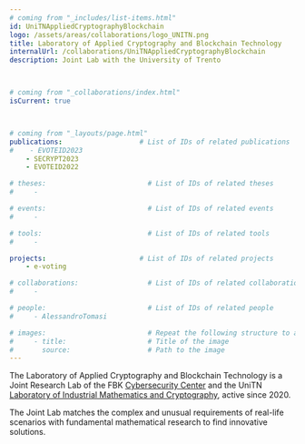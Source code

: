 ```yaml
---
# coming from "_includes/list-items.html"
id: UniTNAppliedCryptographyBlockchain
logo: /assets/areas/collaborations/logo_UNITN.png
title: Laboratory of Applied Cryptography and Blockchain Technology
internalUrl: /collaborations/UniTNAppliedCryptographyBlockchain
description: Joint Lab with the University of Trento



# coming from "_collaborations/index.html"
isCurrent: true



# coming from "_layouts/page.html"
publications:                   # List of IDs of related publications
#    - EVOTEID2023
    - SECRYPT2023
    - EVOTEID2022

# theses:                         # List of IDs of related theses
#     - 

# events:                         # List of IDs of related events
#     - 

# tools:                          # List of IDs of related tools
#     - 

projects:                       # List of IDs of related projects
    - e-voting

# collaborations:                 # List of IDs of related collaborations
#     - 

# people:                         # List of IDs of related people
#     - AlessandroTomasi

# images:                         # Repeat the following structure to add more images
#     - title:                    # Title of the image
#       source:                   # Path to the image
---
```


The Laboratory of Applied Cryptography and Blockchain Technology is a Joint Research Lab of the FBK [Cybersecurity Center](https://www.fbk.eu/en/cybersecurity/) and the UniTN [Laboratory of Industrial Mathematics and Cryptography](https://www.maths.unitn.it/en/110/laboratory-of-industrial-mathematics-and-cryptography), active since 2020.

The Joint Lab matches the complex and unusual requirements of real-life scenarios with fundamental mathematical research to find innovative solutions.
